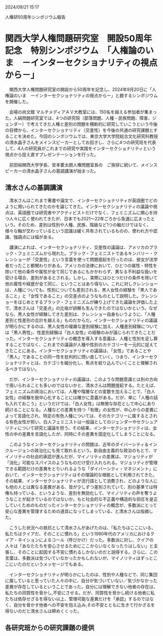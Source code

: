2024/09/21 15:17



人権研50周年シンポジウム報告



# 関西大学人権問題研究室　開設50周年記念　特別シンポジウム　「人権論のいま　－インターセクショナリティの視点から－」



　関西大学人権問題研究室の開設から50周年を記念し、2024年9月20日に「人権論のいま　ーインターセクショナリティの視点からー」と題するシンポジウムを開催した。

　会場の尚文館 マルチメディアＡＶ大教室には、150名を越える参加者が集まった。人絹問題研究室では、4つの研究班（部落問題、人種・民族問題、障害、ジェンダー）で考えてきた人権と差別の問題を横断的に研究していこうという今後の目標から、インターセクショナリティ（交差性）を今後の共通の研究課題とすることを決めた。今回のシンポジウムでは、東京大学大学院総合文化研究科教授の清水晶子さんをメインスピーカーとしてお招きし、さらに4つの研究班を代表して、4人の研究員がこれまでの研究や実践をインターセクショナリティという視点から捉え直すプレゼンテーションを行った。

　前田裕関西大学学長、宮本要太朗人権問題室長の　ご挨拶に続いて、メインスピーカーの清水晶子さんの基調講演が始まった。

## 清水さんの基調講演

　清水さんはこれまで著書や論文で、インターセクショナリティが英語圏でどのように用いられてきたのかを論じてきた。インターセクショナリティの議論や視点は、英語圏では研究者やアクティビストだけでなく、フェミニズムに関心を持つ人々に広く使われてきたが、日本でも2021〜22年ごろから急速に広まったという。そのため、差別は性別や人種、民族、階級など1つの軸だけではなく、様々な軸が交わっているという認識は緩く共有されているものの、使われ方や認識、強調点には幅がある。

　講演によれば、インターセクショナリティ、交差性の議論は、アメリカのブラック・フェミニズムから現れた。ブラック・フェミニストであるキンバリー・クレンショーが「交差性」という言葉を使って問題提起を行ったのは、彼女が法学者だったこと都関わりがある。アメリカの法律において、ひとつの属性・特性を除いて他の条件や属性が全て同じであるにもかかわらず、異なる不利益な扱いを受ける場合、差別があるとされる。しかし、実際にはひとつだけの条件を除いて他の属性や経歴が全て同じ、ということはあり得ない。これに対しクレンショーは、人種についても、性別についても差別される、黒人女性の経験を「黒人であること」と「女性であること」の交差点のようなものとして説明した。クレンショーをはじめとするブラック・フェミニズムが練り上げてきた議論を評価した上で、清水さんは「交差点」の比喩が誤解も生んできたのではないかという。なぜなら、黒人女性が経験してきた差別は、クレンショー自身もいうように、「人種差別と性差別の合計を越える」ものだからだ。インターセクショナリティの議論が明らかにするのは、黒人女性の複雑な差別経験に加え、人種差別経験については「黒人男性」、性差別経験は「白人女性」の経験のみが論じられてきたことだった。インターセクショナリティの概念を導入する意義は、人種と性別を足し算することではなく、これまでの議論が人種や性別のカテゴリーを一元的に捉えてきたことにある。インターセクショナリティの議論は、「女性」であることや「黒人」であることの同一性を批判的に問い直していく。つまり、インターセクショナリティとは、カテゴリを細分化し、焦点を絞り込んでいくことと理解されるべきではない。

　だが、インターセクショナリティの議論は、このような問題意識とは別の方向で用いられることも多いのではないかと、清水さんは問題提起する。たとえば、フェミニズムの政治においては、人種や階層などの変数を加えることで、「白人女性」の経験を脱中心化することには確かに意義がある。だが、単に「人種の話も入れておこう」というだけでは、「白人女性」は無徴な存在として中心にあり続けることになる。人種などの差異を持つ「有徴」の女性が、中心からの差異によって言語化され、特定の有色人種については、そのカテゴリーに属するとされる有色女性が担い、白人フェミニストは一般論としてのジェンダーやセクシュアリティについて研究と議論を担う。その結果、インターセクショナリティは、女性の中の差異を言語化したが、同時にその差異を固定化してしまうことになる。

　このようなインターセクショナリティの問題は、近年のダイバーシティ＆インクルージョンの政治化にも見て取れるという。新自由主義的な政治のもとで、マイノリティの社会的承認が進んだが、マイノリティの差異は、マジョリティが「消化」可能なスパイスのようなものだけ受け入れられる。マジョリティが管理できる範囲だけの差異をとりいれるような「ダイバーシティ・マネジメント」において、インターセクショナリティはその理論的な根拠として利用されてきた。その結果、インターセクショナリティが流行語として消費され、どのような人にも他の人とは異なる差異がある、皆が少しずつ差別されていて、別の基準では特権も持っている、というような、差別を無効化して、マイノリティの声を奪うようなことが起きているのではないか。もと社会的な不正義や構造的な抑圧を是正していくためのものだったインターセクショナリティの概念が、多数派にとって安心な差異を管理するための道具になってしまっている、と清水さんは指摘した。

　こうした状況への抵抗として清水さんがあげたのは、「私たちはここにいる、私たちはクイアだ、そのことに慣れろ」という1990年代のアメリカにおけるクイア・ネイションによるコール（呼びかけ）だった。多数派に対し、クイアの人々は「あなたたちを安心させるためにここからいなくなったりはしない」と主張し、そのことに起因する不安に慣れるしかないのだと説得する。さらに、この言葉は、多数派は気づいていなかったかもしれないが、マイノリティはずっとここにいたのだというメッセージでもある。

　インターセクショナリティが明らかにしたのは、性別や人種などで、同じ集団に属していると思っていた人々の中に、自分が気づいていない／気づかなかった差異が存在しているということであった。自分には理解できない他者の存在は、私たちの同質性を脅かし,不安にさせる。だが、同質性を脅かし続ける他者に私たちは依存せざるを得ない以上、管理可能な差異だけを「承認」するのではなく、自分を脅かす他者への不安を抱え込み,その不安とともに生きて行かざるを得ないのだと清水さんは締めくくった。

## 各研究班からの研究課題の提供









　

　

